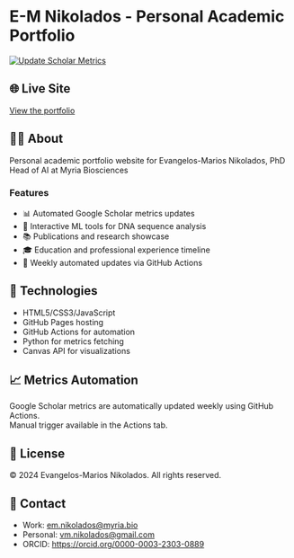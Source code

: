 # E-M Nikolados - Personal Academic Portfolio

[![Update Scholar Metrics](https://github.com/YOUR_USERNAME/YOUR_REPO/actions/workflows/update-scholar-metrics.yml/badge.svg)](https://github.com/YOUR_USERNAME/YOUR_REPO/actions/workflows/update-scholar-metrics.yml)

## 🌐 Live Site
[View the portfolio](https://YOUR_USERNAME.github.io/YOUR_REPO/)

## 👨‍🔬 About
Personal academic portfolio website for Evangelos-Marios Nikolados, PhD  
Head of AI at Myria Biosciences

### Features
- 📊 Automated Google Scholar metrics updates
- 🧬 Interactive ML tools for DNA sequence analysis
- 📚 Publications and research showcase
- 🎓 Education and professional experience timeline
- 🔄 Weekly automated updates via GitHub Actions

## 🚀 Technologies
- HTML5/CSS3/JavaScript
- GitHub Pages hosting
- GitHub Actions for automation
- Python for metrics fetching
- Canvas API for visualizations

## 📈 Metrics Automation
Google Scholar metrics are automatically updated weekly using GitHub Actions.  
Manual trigger available in the Actions tab.

## 📝 License
© 2024 Evangelos-Marios Nikolados. All rights reserved.

## 📧 Contact
- Work: em.nikolados@myria.bio
- Personal: vm.nikolados@gmail.com
- ORCID: https://orcid.org/0000-0003-2303-0889